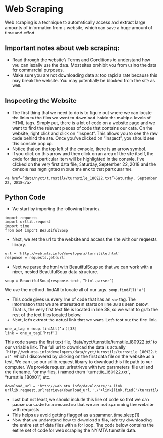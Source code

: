 # Web Scraping
Web scraping is a technique to automatically access and extract large amounts of information from a website, which can save a huge amount of time and effort.
## Important notes about web scraping:
* Read through the website’s Terms and Conditions to understand how you can legally use the data. Most sites prohibit you from using the data for commercial purposes.
* Make sure you are not downloading data at too rapid a rate because this may break the website. You may potentially be blocked from the site as well.

## Inspecting the Website
* The first thing that we need to do is to figure out where we can locate the links to the files we want to download inside the multiple levels of HTML tags. Simply put, there is a lot of code on a website page and we want to find the relevant pieces of code that contains our data. 
On the website, right click and click on “Inspect”. This allows you to see the raw code behind the site.
Once you’ve clicked on “Inspect”, you should see this console pop up.
* Notice that on the top left of the console, there is an arrow symbol.
* If you click on this arrow and then click on an area of the site itself, the code for that particular item will be highlighted in the console. I’ve clicked on the very first data file, Saturday, September 22, 2018 and the console has highlighted in blue the link to that particular file.
```
<a href=”data/nyct/turnstile/turnstile_180922.txt”>Saturday, September 22, 2018</a>
```

## Python Code
* We start by importing the following libraries.
```
import requests
import urllib.request
import time
from bs4 import BeautifulSoup
```
* Next, we set the url to the website and access the site with our requests library.
```
url = 'http://web.mta.info/developers/turnstile.html'
response = requests.get(url)
```
* Next we parse the html with BeautifulSoup so that we can work with a nicer, nested BeautifulSoup data structure. 
```
soup = BeautifulSoup(response.text, “html.parser”)
```
We use the method .findAll to locate all of our <a> tags.
```soup.findAll('a')```

* This code gives us every line of code that has an `<a>` tag. The information that we are interested in starts on line 38 as seen below. That is, the very first text file is located in line 38, so we want to grab the rest of the text files located below.
* Next, let’s extract the actual link that we want. Let’s test out the first link.
```
one_a_tag = soup.findAll(‘a’)[38]
link = one_a_tag[‘href’]
```

This code saves the first text file, ‘data/nyct/turnstile/turnstile_180922.txt’ to our variable link. The full url to download the data is actually ```‘http://web.mta.info/developers/data/nyct/turnstile/turnstile_180922.txt’ ```which I discovered by clicking on the first data file on the website as a test. We can use our urllib.request library to download this file path to our computer. We provide request.urlretrieve with two parameters: file url and the filename. For my files, I named them “turnstile_180922.txt”, “turnstile_180901”, etc.

```
download_url = 'http://web.mta.info/developers/'+ link
urllib.request.urlretrieve(download_url,'./'+link[link.find('/turnstile_')+1:])
```

* Last but not least, we should include this line of code so that we can pause our code for a second so that we are not spamming the website with requests.
 * This helps us avoid getting flagged as a spammer.
time.sleep(1)
* Now that we understand how to download a file, let’s try downloading the entire set of data files with a for loop. The code below contains the entire set of code for web scraping the NY MTA turnstile data.


